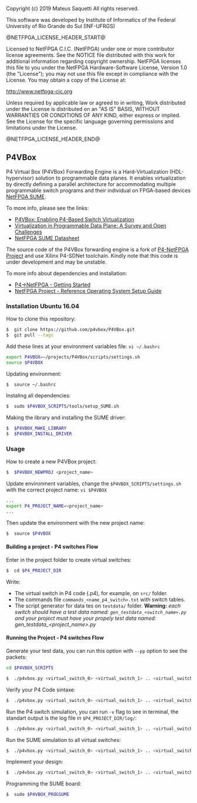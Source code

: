 Copyright (c) 2019 Mateus Saquetti
All rights reserved.

This software was developed by Institute of Informatics of the Federal
University of Rio Grande do Sul (INF-UFRGS)

@NETFPGA_LICENSE_HEADER_START@

Licensed to NetFPGA C.I.C. (NetFPGA) under one or more contributor
license agreements.  See the NOTICE file distributed with this work for
additional information regarding copyright ownership.  NetFPGA licenses this
file to you under the NetFPGA Hardware-Software License, Version 1.0 (the
"License"); you may not use this file except in compliance with the
License.  You may obtain a copy of the License at:

  http://www.netfpga-cic.org

Unless required by applicable law or agreed to in writing, Work distributed
under the License is distributed on an "AS IS" BASIS, WITHOUT WARRANTIES OR
CONDITIONS OF ANY KIND, either express or implied.  See the License for the
specific language governing permissions and limitations under the License.

@NETFPGA_LICENSE_HEADER_END@

## P4VBox

P4 Virtual Box (P4VBox) Forwarding Engine is a Hard-Virtualization (HDL-hypervisor) solution to programmable data planes. It enables virtualization by directly defining a parallel architecture for accommodating multiple programmable switch programs and their individual on FPGA-based devices [NetFPGA SUME](https://reference.digilentinc.com/reference/programmable-logic/netfpga-sume/start).

To more info, please see the links:
- [P4VBox: Enabling P4-Based Switch Virtualization](https://ieeexplore.ieee.org/document/8895999)
- [Virtualization in Programmable Data Plane: A Survey and Open Challenges](https://ieeexplore.ieee.org/abstract/document/9078127)
- [NetFPGA SUME Datasheet](https://reference.digilentinc.com/_media/sume:netfpga-sume_rm.pdf)

The source code of the P4VBox forwarding engine is a fork of [P4-NetFPGA Project](https://github.com/NetFPGA/P4-NetFPGA-public) and use Xilinx P4-SDNet toolchain. Kindly note that this code is under development and may be unstable.

To more info about dependencies and installation:
- [P4->NetFPGA - Getting Started](https://github.com/NetFPGA/P4-NetFPGA-public/wiki/Getting-Started)
- [NetFPGA Project - Reference Operating System Setup Guide](https://github.com/NetFPGA/NetFPGA-SUME-public/wiki/Reference-Operating-System-Setup-Guide)


### Installation Ubuntu 16.04

How to clone this repository:

```sh
$  git clone https://github.com/p4vbox/P4VBox.git
$  git pull --tags
```

Add these lines at your environment variables file: `vi ~/.bashrc`

```sh
export P4VBOX=~/projects/P4VBox/scripts/settings.sh
source $P4VBOX
```

Updating environment:

```sh
$  source ~/.bashrc
```

Instaling all dependencies:

```sh
$  sudo $P4VBOX_SCRIPTS/tools/setup_SUME.sh  
```

Making the library and installing the SUME driver:

```sh
$  $P4VBOX_MAKE_LIBRARY
$  $P4VBOX_INSTALL_DRIVER
```

### Usage

How to create a new P4VBox project:

```sh
$  $P4VBOX_NEWPROJ <project_name>
```

Update environment variables, change the `$P4VBOX_SCRIPTS/settings.sh` with the correct project name: `vi $P4VBOX`

```sh
...
export P4_PROJECT_NAME=<project_name>
...
```

Then update the environment with the new project name:

```sh
$  source $P4VBOX
```

#### Building a project - P4 switches Flow

Enter in the project folder to create virtual switches:

```sh
$  cd $P4_PROJECT_DIR
```

Write:
  - The virtual switch in P4 code (.p4), for example, on `src/` folder.
  - The commands file `commands_<name_p4_switch>.txt` with switch tables.
  - The script generator for data tes on `testdata/` folder. **Warning:** *each switch should have a test data named: `gen_testdata_<switch_name>.py` and your project must have your propely test data named: gen_testdata_<project_name>.py*

#### Running the Project - P4 switches Flow

Generate your test data, you can run this option with `--pp` option to see the packets:

```sh
cd $P4VBOX_SCRIPTS

$  ./p4vbox.py <virtual_switch_0> <virtual_switch_1> .. <virtual_switch_N> -name <project_name> -t
```

Verify your P4 Code sintaxe:

```sh
$  ./p4vbox.py <virtual_switch_0> <virtual_switch_1> .. <virtual_switch_N> -name <project_name> -c
```

Run the P4 switch simulation, you can run `-v` flag to see in terminal, the standart output is the log file in `$P4_PROJECT_DIR/log/`:

```sh
$  ./p4vbox.py <virtual_switch_0> <virtual_switch_1> .. <virtual_switch_N> -name <project_name> -s
```

Run the SUME simulation to all virtual switches:

```sh
$  ./p4vbox.py <virtual_switch_0> <virtual_switch_1> .. <virtual_switch_N> -name <project_name>
```

Implement your design:

```sh
$  ./p4vbox.py <virtual_switch_0> <virtual_switch_1> .. <virtual_switch_N> -name <project_name> --imp
```

Programming the SUME board:

```sh
$  sudo $P4VBOX_PROGSUME
```
